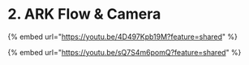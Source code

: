 # 2. ARK Flow & Camera







{% embed url="https://youtu.be/4D497Kpb19M?feature=shared" %}







{% embed url="https://youtu.be/sQ7S4m6pomQ?feature=shared" %}


